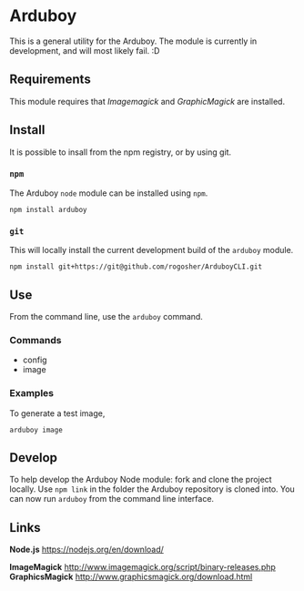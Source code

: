 # Arduboy
This is a general utility for the Arduboy. The module is currently in
development, and will most likely fail. :D

## Requirements
This module requires that _Imagemagick_ and _GraphicMagick_ are installed.

## Install
It is possible to insall from the npm registry, or by using git.

### `npm`
The Arduboy `node` module can be installed using `npm`.

```
npm install arduboy
```

### `git`
This will locally install the current development build of the `arduboy` module.

```
npm install git+https://git@github.com/rogosher/ArduboyCLI.git
```

## Use

From the command line, use the `arduboy` command.

### Commands

- config
- image

### Examples
To generate a test image,
```
arduboy image
```

## Develop

To help develop the Arduboy Node module: fork and clone the project locally.
Use `npm link` in the folder the Arduboy repository is cloned into. You can now
run `arduboy` from the command line interface.

## Links

**Node.js**
https://nodejs.org/en/download/

**ImageMagick**
http://www.imagemagick.org/script/binary-releases.php
**GraphicsMagick**
http://www.graphicsmagick.org/download.html
